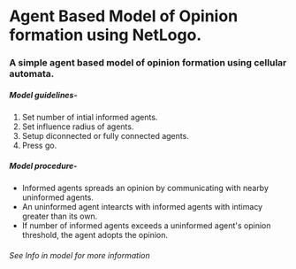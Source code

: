# Agent Based Model of Opinion formation using NetLogo.
### A simple agent based model of opinion formation using cellular automata.

##### Model guidelines- 
1. Set number of intial informed agents.
2. Set influence radius of agents.
3. Setup diconnected or fully connected agents.
4. Press go.

##### Model procedure-
* Informed agents spreads an opinion by communicating with nearby uninformed agents.
* An uninformed agent intearcts with informed agents with intimacy greater than its own. 
* If number of informed agents exceeds a uninformed agent's opinion threshold, the agent adopts the opinion.

###### See Info in model for more information
